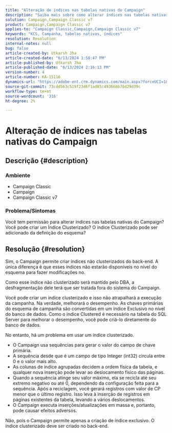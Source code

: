 ```yaml
---
title: "Alteração de índices nas tabelas nativas do Campaign"
description: "Saiba mais sobre como alterar índices nas tabelas nativas do Campaign e criar um índice clusterizado."
solution: Campaign,Campaign Classic v7
product: Campaign,Campaign Classic v7
applies-to: "Campaign Classic,Campaign,Campaign Classic v7"
keywords: "KCS, Campanha, tabelas nativas, índices"
resolution: Resolution
internal-notes: null
bug: false
article-created-by: Utkarsh Jha
article-created-date: "6/13/2024 1:58:47 PM"
article-published-by: Utkarsh Jha
article-published-date: "6/13/2024 2:16:13 PM"
version-number: 4
article-number: KA-15116
dynamics-url: "https://adobe-ent.crm.dynamics.com/main.aspx?forceUCI=1&pagetype=entityrecord&etn=knowledgearticle&id=320e900d-8d29-ef11-840a-00224808decd"
source-git-commit: 73cdd563c519f23d6f1ad85c49366bb70d29d39c
workflow-type: tm+mt
source-wordcount: '316'
ht-degree: 2%

---
```


# Alteração de índices nas tabelas nativas do Campaign

## Descrição {#description}


### Ambiente

- Campaign Classic
- Campaign
- Campaign Classic v7


### Problema/Sintomas

Você tem permissão para alterar índices nas tabelas nativas do Campaign?
Você pode criar um Índice Clusterizado?
O índice Clusterizado pode ser adicionado da definição do esquema?


## Resolução {#resolution}


Sim, o Campaign permite criar índices não clusterizados do back-end. A única diferença é que esses índices não estarão disponíveis no nível do esquema para fazer modificações no. 

Como esse índice não clusterizado será mantido pelo DBA, a desfragmentação dele terá que ser tratada fora do sistema do Campaign.

Você pode criar um índice clusterizado e isso não atrapalhará a execução da campanha. Na verdade, melhorará o desempenho. As chaves primárias do esquema de campanha são convertidas em um índice Exclusivo no nível do banco de dados. Como o índice Clustered é necessário na tabela do SQL Server para melhorar o desempenho, você pode criá-lo diretamente do banco de dados.

No entanto, há um problema em usar um índice clusterizado.

- O Campaign usa sequências para gerar o valor do campo de chave primária.
- A sequência desde que é um campo de tipo Integer (int32) circula entre 0 e o valor mais alto.
- As colunas de índice agrupadas decidem a ordem física da tabela, e qualquer nova inserção pode levar ao deslocamento físico das páginas.
- Quando a sequência atinge seu valor máximo, ela se recicla até seu extremo negativo ou até 0, dependendo da configuração feita para a sequência. Após a reciclagem, você gerará registros com valor de CP menor que o último registro. Isso leva à inserção de registros em páginas existentes da tabela, levando a vários deslocamentos.
- O Campaign executa inserções/atualizações em massa e, portanto, pode causar efeitos adversos.


Não, pois o Campaign permite apenas a criação de índice exclusivo. O índice clusterizado deve ser criado no back-end.
